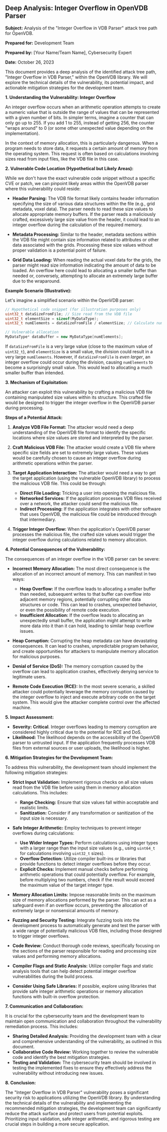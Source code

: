 ## Deep Analysis: Integer Overflow in OpenVDB Parser

**Subject:** Analysis of the "Integer Overflow in VDB Parser" attack tree path for OpenVDB.

**Prepared for:** Development Team

**Prepared by:** [Your Name/Team Name], Cybersecurity Expert

**Date:** October 26, 2023

This document provides a deep analysis of the identified attack tree path, "Integer Overflow in VDB Parser," within the OpenVDB library. We will explore the technical details of the vulnerability, its potential impact, and actionable mitigation strategies for the development team.

**1. Understanding the Vulnerability: Integer Overflow**

An integer overflow occurs when an arithmetic operation attempts to create a numeric value that is outside the range of values that can be represented with a given number of bits. In simpler terms, imagine a counter that can only go up to 255. If you add 1 to 255, instead of getting 256, the counter "wraps around" to 0 (or some other unexpected value depending on the implementation).

In the context of memory allocation, this is particularly dangerous. When a program needs to store data, it requests a certain amount of memory from the operating system. This request is often based on calculations involving sizes read from input files, like the VDB file in this case.

**2. Vulnerable Code Location (Hypothetical but Likely Areas):**

While we don't have the exact vulnerable code snippet without a specific CVE or patch, we can pinpoint likely areas within the OpenVDB parser where this vulnerability could reside:

* **Header Parsing:** The VDB file format likely contains header information specifying the size of various data structures within the file (e.g., grid metadata, voxel data). The parser needs to read these size values to allocate appropriate memory buffers. If the parser reads a maliciously crafted, excessively large size value from the header, it could lead to an integer overflow during the calculation of the required memory.

* **Metadata Processing:** Similar to the header, metadata sections within the VDB file might contain size information related to attributes or other data associated with the grids. Processing these size values without proper validation is a potential point of failure.

* **Grid Data Loading:** When reading the actual voxel data for the grids, the parser might read size information indicating the amount of data to be loaded. An overflow here could lead to allocating a smaller buffer than needed or, conversely, attempting to allocate an extremely large buffer due to the wraparound.

**Example Scenario (Illustrative):**

Let's imagine a simplified scenario within the OpenVDB parser:

```c++
// Hypothetical code snippet (for illustration purposes only)
uint32_t dataSizeFromFile; // Size read from the VDB file
uint32_t elementSize = sizeof(MyDataType);
uint32_t numElements = dataSizeFromFile / elementSize; // Calculate number of elements

// Vulnerable allocation
MyDataType* dataBuffer = new MyDataType[numElements];
```

If `dataSizeFromFile` is a very large value (close to the maximum value of `uint32_t`), and `elementSize` is a small value, the division could result in a very large `numElements`. However, if `dataSizeFromFile` is *even larger*, an integer overflow could occur during the division, causing `numElements` to become a surprisingly small value. This would lead to allocating a much smaller buffer than intended.

**3. Mechanism of Exploitation:**

An attacker can exploit this vulnerability by crafting a malicious VDB file containing manipulated size values within its structure. This crafted file would be designed to trigger the integer overflow in the OpenVDB parser during processing.

**Steps of a Potential Attack:**

1. **Analyze VDB File Format:** The attacker would need a deep understanding of the OpenVDB file format to identify the specific locations where size values are stored and interpreted by the parser.

2. **Craft Malicious VDB File:** The attacker would create a VDB file where specific size fields are set to extremely large values. These values would be carefully chosen to cause an integer overflow during arithmetic operations within the parser.

3. **Target Application Interaction:** The attacker would need a way to get the target application (using the vulnerable OpenVDB library) to process the malicious VDB file. This could be through:
    * **Direct File Loading:**  Tricking a user into opening the malicious file.
    * **Networked Services:**  If the application processes VDB files received over a network, the attacker could send the malicious file.
    * **Indirect Processing:**  If the application integrates with other software that uses OpenVDB, the malicious file could be introduced through that intermediary.

4. **Trigger Integer Overflow:** When the application's OpenVDB parser processes the malicious file, the crafted size values would trigger the integer overflow during calculations related to memory allocation.

**4. Potential Consequences of the Vulnerability:**

The consequences of an integer overflow in the VDB parser can be severe:

* **Incorrect Memory Allocation:** The most direct consequence is the allocation of an incorrect amount of memory. This can manifest in two ways:
    * **Heap Overflow:** If the overflow leads to allocating a smaller buffer than needed, subsequent writes to that buffer can overflow into adjacent memory regions, potentially corrupting other data structures or code. This can lead to crashes, unexpected behavior, or even the possibility of remote code execution.
    * **Insufficient Allocation:** If the overflow leads to allocating an unexpectedly small buffer, the application might attempt to write more data into it than it can hold, leading to similar heap overflow issues.

* **Heap Corruption:**  Corrupting the heap metadata can have devastating consequences. It can lead to crashes, unpredictable program behavior, and create opportunities for attackers to manipulate memory allocation for malicious purposes.

* **Denial of Service (DoS):**  The memory corruption caused by the overflow can lead to application crashes, effectively denying service to legitimate users.

* **Remote Code Execution (RCE):** In the most severe scenario, a skilled attacker could potentially leverage the memory corruption caused by the integer overflow to inject and execute arbitrary code on the target system. This would give the attacker complete control over the affected machine.

**5. Impact Assessment:**

* **Severity:** **Critical**. Integer overflows leading to memory corruption are considered highly critical due to the potential for RCE and DoS.
* **Likelihood:** The likelihood depends on the accessibility of the OpenVDB parser to untrusted input. If the application frequently processes VDB files from external sources or user uploads, the likelihood is higher.

**6. Mitigation Strategies for the Development Team:**

To address this vulnerability, the development team should implement the following mitigation strategies:

* **Strict Input Validation:** Implement rigorous checks on all size values read from the VDB file before using them in memory allocation calculations. This includes:
    * **Range Checking:** Ensure that size values fall within acceptable and realistic limits.
    * **Sanitization:**  Consider if any transformation or sanitization of the input size is necessary.

* **Safe Integer Arithmetic:** Employ techniques to prevent integer overflows during calculations:
    * **Use Wider Integer Types:**  Perform calculations using integer types with a larger range than the input size values (e.g., using `uint64_t` for calculations involving `uint32_t` sizes).
    * **Overflow Detection:** Utilize compiler built-ins or libraries that provide functions to detect integer overflows before they occur.
    * **Explicit Checks:** Implement manual checks before performing arithmetic operations that could potentially overflow. For example, before multiplying two numbers, check if the result would exceed the maximum value of the target integer type.

* **Memory Allocation Limits:** Impose reasonable limits on the maximum size of memory allocations performed by the parser. This can act as a safeguard even if an overflow occurs, preventing the allocation of extremely large or nonsensical amounts of memory.

* **Fuzzing and Security Testing:** Integrate fuzzing tools into the development process to automatically generate and test the parser with a wide range of potentially malicious VDB files, including those designed to trigger integer overflows.

* **Code Review:** Conduct thorough code reviews, specifically focusing on the sections of the parser responsible for reading and processing size values and performing memory allocations.

* **Compiler Flags and Static Analysis:** Utilize compiler flags and static analysis tools that can help detect potential integer overflow vulnerabilities during the build process.

* **Consider Using Safe Libraries:** If possible, explore using libraries that provide safe integer arithmetic operations or memory allocation functions with built-in overflow protection.

**7. Communication and Collaboration:**

It is crucial for the cybersecurity team and the development team to maintain open communication and collaboration throughout the vulnerability remediation process. This includes:

* **Sharing Detailed Analysis:** Providing the development team with a clear and comprehensive understanding of the vulnerability, as outlined in this document.
* **Collaborative Code Review:** Working together to review the vulnerable code and identify the best mitigation strategies.
* **Testing and Validation:**  The cybersecurity team should be involved in testing the implemented fixes to ensure they effectively address the vulnerability without introducing new issues.

**8. Conclusion:**

The "Integer Overflow in VDB Parser" vulnerability poses a significant security risk to applications utilizing the OpenVDB library. By understanding the technical details of the vulnerability and implementing the recommended mitigation strategies, the development team can significantly reduce the attack surface and protect users from potential exploits. Prioritizing input validation, safe integer arithmetic, and rigorous testing are crucial steps in building a more secure application.
